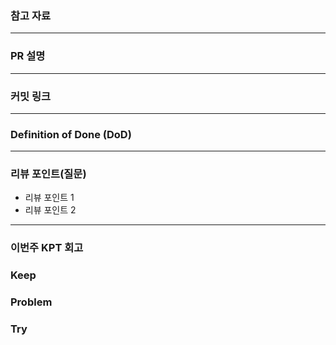 ### 참고 자료
<!--
  (Optional: 참고 자료가 없는 작업 - 단순 버그 픽스 등 의 경우엔 해당 란을 제거해주세요 !)
  작업에 대한 티켓 번호나, 참고자료(PR, 피그마, 슬랙 등)가 있는 경우 링크를 참고 자료에 같이 추가해주세요.
  슬랙 메세지와 같은 경우는 시간이 지날 경우 아카이빙이 되지 않으므로 캡쳐본으로 첨부해주세요.
  히스토리나 정책, 특정 기술 등에 대한 이해가 필요한 작업일 때 참고자료가 있다면 리뷰어에게 큰 도움이 됩니다!
-->
---
### PR 설명
<!-- 해당 PR이 왜 발생했고, 어떤부분에 대한 작업인지 작성해주세요. -->
---
### **커밋 링크**
<!-- 
좋은 피드백을 받기 위해 가장 중요한 것은 코드를 작성할 때 커밋을 작업 단위로 잘 쪼개는 것입니다.
모든 작업을 하나의 커밋에 진행하고 PR을 하면 구조 파악에 많은 시간을 소모하기 때문에 절대로
좋은 피드백을 받을 수 없습니다.


필수 양식)
커밋 이름 : 커밋 링크

예시)
동시성 처리 : c83845
동시성 테스트 코드 : d93ji3
-->
---
### Definition of Done (DoD)
<!--
    DOD 란 해당 작업을 완료했다고 간주하기 위해 충족해야 하는 기준을 의미합니다.
    어떤 기능을 위해 어떤 요구사항을 만족하였으며, 어떤 테스트를 수행했는지 등을 명확하게 체크리스트로 기재해 주세요.
    리뷰어 입장에서, 모든 맥락을 파악하기 이전에 작업의 성숙도/완성도를 파악하는 데에 도움이 됩니다.
    만약 계획되거나 연관 작업이나 파생 작업이 존재하는데, 이후로 미뤄지는 경우 TODO -, 사유와 함께 적어주세요.
    ex:
    - [x] 유저별 개인화 검증 로직 추가 및 테스트 완료 ( [정책 참고자료](관련 문서 링크) )
    - [x] 배너 v5 조회시에만 수행되는 지 QA 환경 테스트 완료
    - [ ] TODO - 배너 시분할 로직 개선 ( 정책 미수립으로 인해 후속 작업에서 진행 )
-->
---
### **리뷰 포인트(질문)**
- 리뷰 포인트 1
- 리뷰 포인트 2
<!-- - 리뷰어가 특히 확인해야 할 부분이나 신경 써야 할 코드가 있다면 명확히 작성해주세요.(최대 2개)
  
  좋은 예:
  - `ErrorMessage` 컴포넌트의 상태 업데이트 로직이 적절한지 검토 부탁드립니다.
  - 추가한 유닛 테스트(`LoginError.test.js`)의 테스트 케이스가 충분한지 확인 부탁드립니다.

  나쁜 예:
  - 개선사항을 알려주세요.
  - 코드 전반적으로 봐주세요.
  - 뭘 질문할지 모르겠어요. -->
---
### **이번주 KPT 회고**

### Keep
<!-- 유지해야 할 좋은 점 -->

### Problem
<!--개선이 필요한 점-->

### Try
<!-- 새롭게 시도할 점 -->
